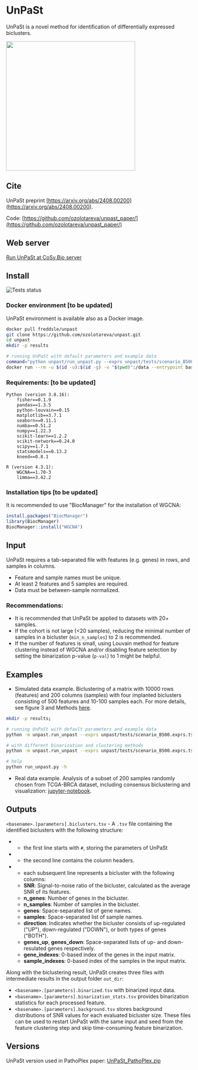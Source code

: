# UnPaSt

UnPaSt is a novel method for identification of differentially expressed biclusters.

<img src="https://apps.cosy.bio/unpast/assets/DESMOND2_steps2.png"  height="350">

## Cite
UnPaSt preprint [https://arxiv.org/abs/2408.00200](https://arxiv.org/abs/2408.00200).

Code: [https://github.com/ozolotareva/unpast_paper/](https://github.com/ozolotareva/unpast_paper/)

## Web server
[Run UnPaSt at CoSy.Bio server](https://apps.cosy.bio/unpast/)

## Install
![Tests status](https://github.com/ozolotareva/unpast/actions/workflows/run_tests.yml/badge.svg)

### Docker environment [to be updated]
UnPaSt environment is available also as a Docker image.

```bash
docker pull freddsle/unpast
git clone https://github.com/ozolotareva/unpast.git
cd unpast
mkdir -p results

# running UnPaSt with default parameters and example data
command="python unpast/run_unpast.py --exprs unpast/tests/scenario_B500.exprs.tsv.gz --basename results/scenario_B500"
docker run --rm -u $(id -u):$(id -g) -v "$(pwd)":/data --entrypoint bash freddsle/unpast -c "cd /data && PYTHONPATH=/data $command"
```

### Requirements: [to be updated]
```
Python (version 3.8.16):
    fisher==0.1.9
    pandas==1.3.5
    python-louvain==0.15
    matplotlib==3.7.1
    seaborn==0.11.1
    numba==0.51.2
    numpy==1.22.3
    scikit-learn==1.2.2
    scikit-network==0.24.0
    scipy==1.7.1
    statsmodels==0.13.2
    kneed==0.8.1

R (version 4.3.1):
    WGCNA==1.70-3
    limma==3.42.2
```

### Installation tips [to be updated]

It is recommended to use "BiocManager" for the installation of WGCNA:
```R
install.packages("BiocManager")
library(BiocManager)
BiocManager::install("WGCNA")
```

## Input
UnPaSt requires a tab-separated file with features (e.g. genes) in rows, and samples in columns.
* Feature and sample names must be unique.
* At least 2 features and 5 samples are required.
* Data must be between-sample normalized.

### Recommendations: 
* It is recommended that UnPaSt be applied to datasets with 20+ samples.
* If the cohort is not large (<20 samples), reducing the minimal number of samples in a bicluster (`min_n_samples`) to 2 is recommended. 
* If the number of features is small, using Louvain method for feature clustering instead of WGCNA and/or disabling feature selection by setting the binarization p-value (`p-val`) to 1 might be helpful.

## Examples
* Simulated data example. Biclustering of a matrix with 10000 rows (features) and 200 columns (samples) with four implanted biclusters consisting of 500 features and 10-100 samples each. For more details, see figure 3 and Methods [here](https://arxiv.org/abs/2408.00200).
  
```bash
mkdir -p results;

# running UnPaSt with default parameters and example data
python -m unpast.run_unpast --exprs unpast/tests/scenario_B500.exprs.tsv.gz --basename results/scenario_B500

# with different binarization and clustering methods
python -m unpast.run_unpast --exprs unpast/tests/scenario_B500.exprs.tsv.gz --basename results/scenario_B500 --binarization ward --clustering Louvain

# help
python run_unpast.py -h
```
* Real data example. Analysis of a subset of 200 samples randomly chosen from TCGA-BRCA dataset, including consensus biclustering and visualization:
  [jupyter-notebook](https://github.com/ozolotareva/unpast/blob/main/notebooks/UnPaSt_examples.ipynb).
  
## Outputs
`<basename>.[parameters].biclusters.tsv` - A `.tsv` file containing the identified biclusters with the following structure:

- * the first line starts with `#`, storing the parameters of UnPaSt
- * the second line contains the column headers.
- * each subsequent line represents a bicluster with the following columns:
  - **SNR**: Signal-to-noise ratio of the bicluster, calculated as the average SNR of its features.
  - **n_genes**: Number of genes in the bicluster.
  - **n_samples**: Number of samples in the bicluster.
  - **genes**: Space-separated list of gene names.
  - **samples**: Space-separated list of sample names.
  - **direction**: Indicates whether the bicluster consists of up-regulated ("UP"), down-regulated ("DOWN"), or both types of genes ("BOTH").
  - **genes_up**, **genes_down**: Space-separated lists of up- and down-resulated genes respectively.
  - **gene_indexes**: 0-based index of the genes in the input matrix.
  - **sample_indexes**: 0-based index of the samples in the input matrix.

Along with the biclustering result, UnPaSt creates three files with intermediate results in the output folder `out_dir`:
  - `<basename>.[parameters].binarized.tsv` with binarized input data.
  - `<basename>.[parameters].binarization_stats.tsv` provides binarization statistics for each processed feature.
  - `<basename>.[parameters].background.tsv` stores background distributions of SNR values for each evaluated bicluster size.
These files can be used to restart UnPaSt with the same input and seed from the feature clustering step and skip time-consuming feature binarization. 

## Versions
UnPaSt version used in PathoPlex paper: [UnPaSt_PathoPlex.zip](https://github.com/ozolotareva/unpast_paper/blob/main/paper/UnPaSt_PathoPlex.zip)
